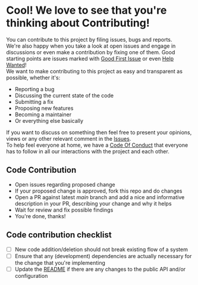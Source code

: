 # Cool! We love to see that you're thinking about Contributing!

You can contribute to this project by filing issues, bugs and reports.   
We're also happy when you take a look at open issues and engage in discussions or even make a contribution by fixing one of them.
Good starting points are issues marked with [Good First Issue](https://github.com/OptiSchmopti/CsvProc9000/labels/good%20first%20issue) or even [Help Wanted](https://github.com/OptiSchmopti/CsvProc9000/labels/help%20wanted)!  
We want to make contributing to this project as easy and transparent as possible, whether it's:

- Reporting a bug
- Discussing the current state of the code
- Submitting a fix
- Proposing new features
- Becoming a maintainer
- Or everything else basically

If you want to discuss on something then feel free to present your opinions, views or any other relevant comment in the [Issues](https://github.com/OptiSchmopti/CsvProc9000/issues).  
To help feel everyone at home, we have a [Code Of Conduct](CODE_OF_CONDUCT.md) that everyone has to follow in all our interactions with the project and each other.  
  
## Code Contribution

- Open issues regarding proposed change
- If your proposed change is approved, fork this repo and do changes
- Open a PR against latest _main_ branch and add a nice and informative description in your PR, describing your change and why it helps
- Wait for review and fix possible findings
- You're done, thanks!

## Code contribution checklist

- [ ] New code addition/deletion should not break existing flow of a system
- [ ] Ensure that any (development) dependencies are actually necessary for the change that you're implementing
- [ ] Update the [README](README.md) if there are any changes to the public API and/or configuration
